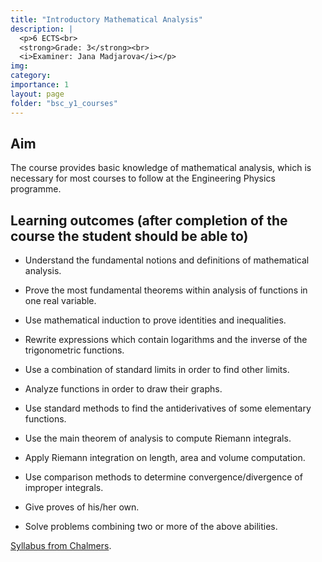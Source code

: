 ```yaml
---
title: "Introductory Mathematical Analysis"
description: |
  <p>6 ECTS<br>
  <strong>Grade: 3</strong><br>
  <i>Examiner: Jana Madjarova</i></p>
img:
category:
importance: 1
layout: page
folder: "bsc_y1_courses"
---
```


## Aim

The course provides basic knowledge of mathematical analysis, which is necessary for most courses to follow at the Engineering Physics programme.

## Learning outcomes (after completion of the course the student should be able to)

- Understand the fundamental notions and definitions of mathematical analysis.

- Prove the most fundamental theorems within analysis of functions in one real variable.

- Use mathematical induction to prove identities and inequalities.

- Rewrite expressions which contain logarithms and the inverse of the trigonometric functions.

- Use a combination of standard limits in order to find other limits.

- Analyze functions in order to draw their graphs.

- Use standard methods to find the antiderivatives of some elementary functions.

- Use the main theorem of analysis to compute Riemann integrals.

- Apply Riemann integration on length, area and volume computation.

- Use comparison methods to determine convergence/divergence of improper integrals.

- Give proves of his/her own.

- Solve problems combining two or more of the above abilities.

[Syllabus from Chalmers](https://www.chalmers.se/en/education/your-studies/find-course-and-programme-syllabi/course-syllabus/TMA970/?acYear=2020%2F2021).
